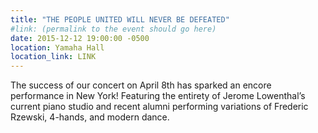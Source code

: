 ```yaml
---
title: "THE PEOPLE UNITED WILL NEVER BE DEFEATED"
#link: (permalink to the event should go here)
date: 2015-12-12 19:00:00 -0500
location: Yamaha Hall
location_link: LINK
---
```


The success of our concert on April 8th has sparked an encore performance in New York! Featuring the entirety of Jerome Lowenthal’s current piano studio and recent alumni performing variations of Frederic Rzewski, 4-hands, and modern dance.
